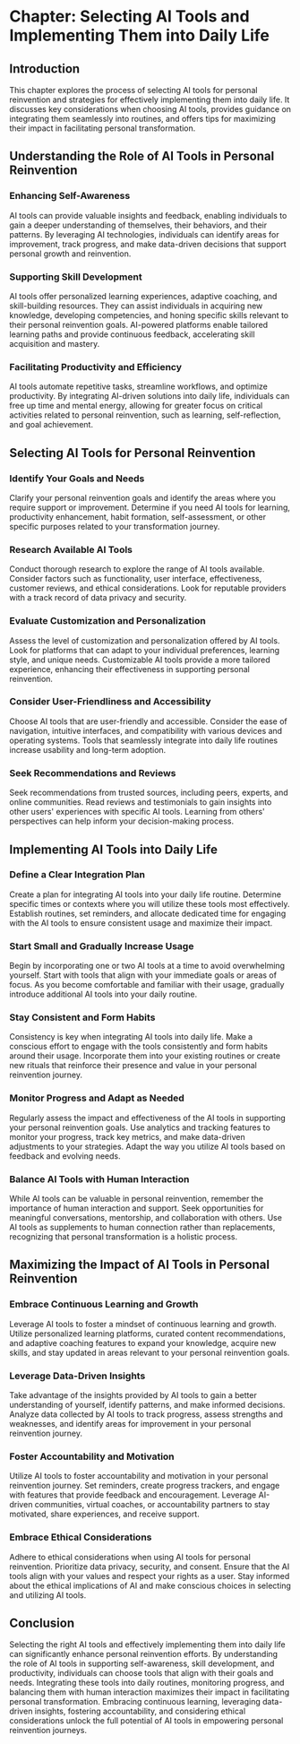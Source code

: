 **Chapter: Selecting AI Tools and Implementing Them into Daily Life**
=====================================================================

Introduction
------------

This chapter explores the process of selecting AI tools for personal reinvention and strategies for effectively implementing them into daily life. It discusses key considerations when choosing AI tools, provides guidance on integrating them seamlessly into routines, and offers tips for maximizing their impact in facilitating personal transformation.

Understanding the Role of AI Tools in Personal Reinvention
----------------------------------------------------------

### Enhancing Self-Awareness

AI tools can provide valuable insights and feedback, enabling individuals to gain a deeper understanding of themselves, their behaviors, and their patterns. By leveraging AI technologies, individuals can identify areas for improvement, track progress, and make data-driven decisions that support personal growth and reinvention.

### Supporting Skill Development

AI tools offer personalized learning experiences, adaptive coaching, and skill-building resources. They can assist individuals in acquiring new knowledge, developing competencies, and honing specific skills relevant to their personal reinvention goals. AI-powered platforms enable tailored learning paths and provide continuous feedback, accelerating skill acquisition and mastery.

### Facilitating Productivity and Efficiency

AI tools automate repetitive tasks, streamline workflows, and optimize productivity. By integrating AI-driven solutions into daily life, individuals can free up time and mental energy, allowing for greater focus on critical activities related to personal reinvention, such as learning, self-reflection, and goal achievement.

Selecting AI Tools for Personal Reinvention
-------------------------------------------

### Identify Your Goals and Needs

Clarify your personal reinvention goals and identify the areas where you require support or improvement. Determine if you need AI tools for learning, productivity enhancement, habit formation, self-assessment, or other specific purposes related to your transformation journey.

### Research Available AI Tools

Conduct thorough research to explore the range of AI tools available. Consider factors such as functionality, user interface, effectiveness, customer reviews, and ethical considerations. Look for reputable providers with a track record of data privacy and security.

### Evaluate Customization and Personalization

Assess the level of customization and personalization offered by AI tools. Look for platforms that can adapt to your individual preferences, learning style, and unique needs. Customizable AI tools provide a more tailored experience, enhancing their effectiveness in supporting personal reinvention.

### Consider User-Friendliness and Accessibility

Choose AI tools that are user-friendly and accessible. Consider the ease of navigation, intuitive interfaces, and compatibility with various devices and operating systems. Tools that seamlessly integrate into daily life routines increase usability and long-term adoption.

### Seek Recommendations and Reviews

Seek recommendations from trusted sources, including peers, experts, and online communities. Read reviews and testimonials to gain insights into other users' experiences with specific AI tools. Learning from others' perspectives can help inform your decision-making process.

Implementing AI Tools into Daily Life
-------------------------------------

### Define a Clear Integration Plan

Create a plan for integrating AI tools into your daily life routine. Determine specific times or contexts where you will utilize these tools most effectively. Establish routines, set reminders, and allocate dedicated time for engaging with the AI tools to ensure consistent usage and maximize their impact.

### Start Small and Gradually Increase Usage

Begin by incorporating one or two AI tools at a time to avoid overwhelming yourself. Start with tools that align with your immediate goals or areas of focus. As you become comfortable and familiar with their usage, gradually introduce additional AI tools into your daily routine.

### Stay Consistent and Form Habits

Consistency is key when integrating AI tools into daily life. Make a conscious effort to engage with the tools consistently and form habits around their usage. Incorporate them into your existing routines or create new rituals that reinforce their presence and value in your personal reinvention journey.

### Monitor Progress and Adapt as Needed

Regularly assess the impact and effectiveness of the AI tools in supporting your personal reinvention goals. Use analytics and tracking features to monitor your progress, track key metrics, and make data-driven adjustments to your strategies. Adapt the way you utilize AI tools based on feedback and evolving needs.

### Balance AI Tools with Human Interaction

While AI tools can be valuable in personal reinvention, remember the importance of human interaction and support. Seek opportunities for meaningful conversations, mentorship, and collaboration with others. Use AI tools as supplements to human connection rather than replacements, recognizing that personal transformation is a holistic process.

Maximizing the Impact of AI Tools in Personal Reinvention
---------------------------------------------------------

### Embrace Continuous Learning and Growth

Leverage AI tools to foster a mindset of continuous learning and growth. Utilize personalized learning platforms, curated content recommendations, and adaptive coaching features to expand your knowledge, acquire new skills, and stay updated in areas relevant to your personal reinvention goals.

### Leverage Data-Driven Insights

Take advantage of the insights provided by AI tools to gain a better understanding of yourself, identify patterns, and make informed decisions. Analyze data collected by AI tools to track progress, assess strengths and weaknesses, and identify areas for improvement in your personal reinvention journey.

### Foster Accountability and Motivation

Utilize AI tools to foster accountability and motivation in your personal reinvention journey. Set reminders, create progress trackers, and engage with features that provide feedback and encouragement. Leverage AI-driven communities, virtual coaches, or accountability partners to stay motivated, share experiences, and receive support.

### Embrace Ethical Considerations

Adhere to ethical considerations when using AI tools for personal reinvention. Prioritize data privacy, security, and consent. Ensure that the AI tools align with your values and respect your rights as a user. Stay informed about the ethical implications of AI and make conscious choices in selecting and utilizing AI tools.

Conclusion
----------

Selecting the right AI tools and effectively implementing them into daily life can significantly enhance personal reinvention efforts. By understanding the role of AI tools in supporting self-awareness, skill development, and productivity, individuals can choose tools that align with their goals and needs. Integrating these tools into daily routines, monitoring progress, and balancing them with human interaction maximizes their impact in facilitating personal transformation. Embracing continuous learning, leveraging data-driven insights, fostering accountability, and considering ethical considerations unlock the full potential of AI tools in empowering personal reinvention journeys.
